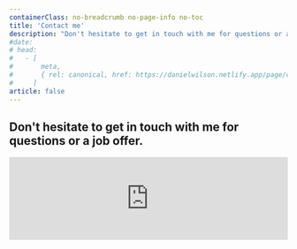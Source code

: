 ```yaml
---
containerClass: no-breadcrumb no-page-info no-toc
title: 'Contact me'
description: "Don't hesitate to get in touch with me for questions or a job offer."
#date:
# head:
#   - [
#       meta,
#       { rel: canonical, href: https://danielwilson.netlify.app/page/contactez-moi/ },
#     ]
article: false
---
```


## Don't hesitate to get in touch with me for questions or a job offer.

<!-- markdownlint-disable MD033 -->

<iframe class="contact-form" src="https://tally.so/embed/merQv0?alignLeft=1&hideTitle=1&transparentBackground=1&dynamicHeight=1" width="100%" frameborder="0" marginheight="0" marginwidth="0" title="Une question ? Contactez-nous."></iframe>
